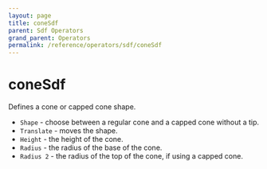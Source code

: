 ```yaml
---
layout: page
title: coneSdf
parent: Sdf Operators
grand_parent: Operators
permalink: /reference/operators/sdf/coneSdf
---
```


# coneSdf



Defines a cone or capped cone shape.

* `Shape` - choose between a regular cone and a capped cone without a tip.
* `Translate` - moves the shape.
* `Height` - the height of the cone.
* `Radius` - the radius of the base of the cone.
* `Radius 2` - the radius of the top of the cone, if using a capped cone.
